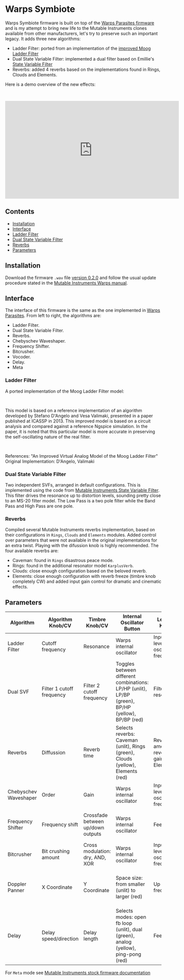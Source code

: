 <!--
.. title: Warps Symbiote
.. slug: warps-symbiote
.. date: 2023-07-02 19:09:09 UTC-05:00
.. tags: mutable instruments, eurorack
.. category: music programming
.. link: 
.. description: 
.. type: text
-->

# Warps Symbiote

Warps Symbiote firmware is built on top of the [Warps Parasites firmware](https://mqtthiqs.github.io/parasites/warps.html) and is my attempt to bring new life to the Mutable Instruments clones available from other manufacturers, let's try to preserve such an important legacy. It adds three new algorithms:

- Ladder Filter: ported from an implementation of the [improved Moog Ladder Filter](https://github.com/ddiakopoulos/MoogLadders/blob/master/src/ImprovedModel.h)
- Dual State Variable Filter: implemented a dual filter based on Emillie's [State Variable Filter](https://github.com/pichenettes/stmlib/blob/e3bd7c9cc00e4364166f9905c0509b6ffd0535ec/dsp/filter.h#L177)
- Reverbs: added 4 reverbs based on the implementations found in Rings, Clouds and Elements.

Here is a demo overview of the new effects:

&nbsp;

<p align="center"><iframe width="560" height="315" src="https://www.youtube.com/embed/FZFHOwKZnD8" title="YouTube video player" frameborder="0" allow="accelerometer; autoplay; clipboard-write; encrypted-media; gyroscope; picture-in-picture; web-share" allowfullscreen></iframe></p>

## Contents

- [Installation](#installation)
- [Interface](#interface)
- [Ladder Filter](#ladder-filter)
- [Dual State Variable Filter](#dual-state-variable-filter)
- [Reverbs](/posts/warps-symbiote#reverbs)
- [Parameters](#parameters)

## Installation

Download the firmware `.wav` file [version 0.2.0](https://github.com/leandrob13/eurorack/releases/tag/v0.2.0) and follow the usual update procedure stated in the [Mutable Instruments Warps manual](https://pichenettes.github.io/mutable-instruments-documentation/modules/warps/manual/).

## Interface

The interface of this firmware is the same as the one implemented in [Warps Parasites](https://mqtthiqs.github.io/parasites/warps.html#mode). From left to right, the algorithms are:

- Ladder Filter.
- Dual State Variable Filter.
- Reverbs.
- Chebyschev Waveshaper.
- Frequency Shifter.
- Bitcrusher.
- Vocoder.
- Delay.
- Meta

### Ladder Filter

A ported implementation of the Moog Ladder Filter model:

&nbsp;

This model is based on a reference implementation of an algorithm developed by Stefano D'Angelo and Vesa Valimaki, presented in a paper published at ICASSP in 2013. This improved model is based on a circuit analysis and compared against a reference Ngspice simulation. In the paper, it is noted that this particular model is more accurate in preserving the self-oscillating nature of the real filter.

&nbsp;

References: "An Improved Virtual Analog Model of the Moog Ladder Filter"
Original Implementation: D'Angelo, Valimaki

### Dual State Variable Filter

Two independent SVFs, arranged in default configurations. This is implemented using the code from [Mutable Instruments State Variable Filter](https://github.com/pichenettes/stmlib/blob/e3bd7c9cc00e4364166f9905c0509b6ffd0535ec/dsp/filter.h#L177). This filter drives the resonance up to distortion levels, sounding pretty close to an MS-20 filter model.
The Low Pass is a two pole filter while the Band Pass and High Pass are one pole.

### Reverbs

Compiled several Mutable Instruments reverbs implementation, based on their configurations in `Rings`, `Clouds` and `Elements` modules. Added control over parameters that were not available in the original implementations for an extra twist. Playing with the difussion knob is highly recommended.
The four available reverbs are:

- Caveman: found in `Rings` disastrous peace mode.
- Rings: found in the additional resonator model `KarplusVerb`.
- Clouds: close enough configuration based on the beloved reverb.
- Elements: close enough configuration with reverb freeze (timbre knob completely CW) and added input gain control for dramatic and cinematic effects.

## Parameters

| Algorithm             | Algorithm Knob/CV         | Timbre Knob/CV                    | Internal Oscillator Button                                                                        | Level 1 Knob                            | Level 2 Knob                          | Level 1&2 CV                          | Output 1+2           | Aux                                   |
|-----------------------|---------------------------|-----------------------------------|---------------------------------------------------------------------------------------------------|-----------------------------------------|---------------------------------------|---------------------------------------|----------------------|---------------------------------------|
| Ladder Filter         | Cutoff frequency          | Resonance                         | Warps internal oscillator                                                                         | Input 1 level/ oscillator frequency     | Input 2 level                         | Inputs 1&2 VCA CV control             | Filter summed output | Sum of 1+2 or internal oscillator out |
| Dual SVF              | Filter 1 cutoff frequency | Filter 2 cutoff frequency         | Toggles between different combinations: LP/HP (unlit), LP/BP (green), BP/HP (yellow), BP/BP (red) | Filter 1 resonance                      | Filter 2 resonance                    | Inputs 1&2 VCA CV control             | Filter 1 output      | Filter 2 output                       |
| Reverbs               | Diffussion                | Reverb time                       | Selects reverbs: Caveman (unlit), Rings (green), Clouds (yellow), Elements (red)                  | Reverb amount, reverb gain for Elements | Filter LP filter, feedback for Clouds | Inputs 1&2 VCA CV control             | Left output          | Right output                          |
| Chebyschev Waveshaper | Order                     | Gain                              | Warps internal oscillator                                                                         | Input 1 level/ oscillator frequency     | Input 2 level                         | Inputs 1&2 VCA CV control             | Out                  | Sum of 1+2 or internal oscillator out |
| Frequency Shifter     | Frequency shift           | Crossfade between up/down outputs | Warps internal oscillator                                                                         | Feedback                                | Dry/Wet                               | Feedback and Dry/Wet CV control       | Up                   | Down                                  |
| Bitcrusher            | Bit crushing amount       | Cross modulation: dry, AND, XOR   | Warps internal oscillator                                                                         | Input 1 level/ oscillator frequency     | Input 2 level                         | Inputs 1&2 VCA CV control             | Out                  | Sum of 1+2 or internal oscillator out |
| Doppler Panner        | X Coordinate              | Y Coordinate                      | Space size: from smaller (unlit) to larger (red)                                                  | Up frequency                            | Up Amplitude                          | Up amplitude and frequency CV control | Out                  | Out symmetrical on axis               |
| Delay                 | Delay speed/direction     | Delay length                      | Selects modes: open fb loop (unlit), dual (green), analog (yellow), ping-pong (red)               | Feedback                                | Dry/Wet                               | Feedback and Dry/Wet CV control       | Out 1                | out 2                                 |

For `Meta` mode see [Mutable Instruments stock firmware documentation](https://pichenettes.github.io/mutable-instruments-documentation/modules/warps/manual/)

